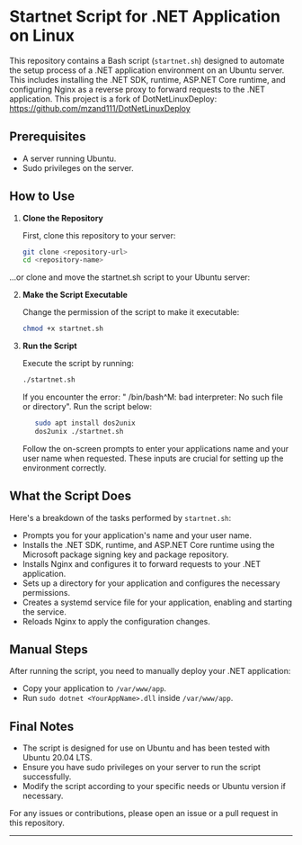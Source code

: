 # Startnet Script for .NET Application on Linux

This repository contains a Bash script (`startnet.sh`) designed to automate the setup process of a .NET application environment on an Ubuntu server. This includes installing the .NET SDK, runtime, ASP.NET Core runtime, and configuring Nginx as a reverse proxy to forward requests to the .NET application. This project is a fork of DotNetLinuxDeploy: https://github.com/mzand111/DotNetLinuxDeploy

## Prerequisites

- A server running Ubuntu.
- Sudo privileges on the server.

## How to Use

1. **Clone the Repository**

   First, clone this repository to your server:

   ```bash
   git clone <repository-url>
   cd <repository-name>
   ```

  ...or clone and move the startnet.sh script to your Ubuntu server:

2. **Make the Script Executable**

   Change the permission of the script to make it executable:

   ```bash
   chmod +x startnet.sh
   ```

3. **Run the Script**

   Execute the script by running:

   ```bash
   ./startnet.sh
   ```
    If you encounter the error: " /bin/bash^M: bad interpreter: No such file or directory". Run the script below:

   ```bash
      sudo apt install dos2unix
      dos2unix ./startnet.sh
    ```
    
   Follow the on-screen prompts to enter your applications name and your user name when requested. These inputs are crucial for setting up the environment correctly.

## What the Script Does

Here's a breakdown of the tasks performed by `startnet.sh`:

- Prompts you for your application's name and your user name.
- Installs the .NET SDK, runtime, and ASP.NET Core runtime using the Microsoft package signing key and package repository.
- Installs Nginx and configures it to forward requests to your .NET application.
- Sets up a directory for your application and configures the necessary permissions.
- Creates a systemd service file for your application, enabling and starting the service.
- Reloads Nginx to apply the configuration changes.

## Manual Steps

After running the script, you need to manually deploy your .NET application:

- Copy your application to `/var/www/app`.
- Run `sudo dotnet <YourAppName>.dll` inside `/var/www/app`.

## Final Notes

- The script is designed for use on Ubuntu and has been tested with Ubuntu 20.04 LTS.
- Ensure you have sudo privileges on your server to run the script successfully.
- Modify the script according to your specific needs or Ubuntu version if necessary.

For any issues or contributions, please open an issue or a pull request in this repository.

---